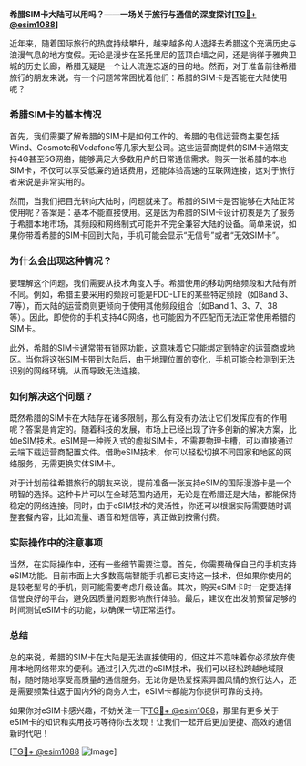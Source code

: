 **希腊SIM卡大陆可以用吗？——一场关于旅行与通信的深度探讨[[TG💪+ @esim1088](https://t.me/s/esim1088)]**

近年来，随着国际旅行的热度持续攀升，越来越多的人选择去希腊这个充满历史与浪漫气息的地方度假。无论是漫步在圣托里尼的蓝顶白墙之间，还是徜徉于雅典卫城的历史长廊，希腊无疑是一个让人流连忘返的目的地。然而，对于准备前往希腊旅行的朋友来说，有一个问题常常困扰着他们：希腊的SIM卡是否能在大陆使用呢？

### 希腊SIM卡的基本情况

首先，我们需要了解希腊的SIM卡是如何工作的。希腊的电信运营商主要包括Wind、Cosmote和Vodafone等几家大型公司。这些运营商提供的SIM卡通常支持4G甚至5G网络，能够满足大多数用户的日常通信需求。购买一张希腊的本地SIM卡，不仅可以享受低廉的通话费用，还能体验高速的互联网连接，这对于旅行者来说是非常实用的。

然而，当我们把目光转向大陆时，问题就来了。希腊的SIM卡是否能够在大陆正常使用呢？答案是：基本不能直接使用。这是因为希腊的SIM卡设计初衷是为了服务于希腊本地市场，其频段和网络制式可能并不完全兼容大陆的设备。简单来说，如果你带着希腊的SIM卡回到大陆，手机可能会显示“无信号”或者“无效SIM卡”。

### 为什么会出现这种情况？

要理解这个问题，我们需要从技术角度入手。希腊使用的移动网络频段和大陆有所不同。例如，希腊主要采用的频段可能是FDD-LTE的某些特定频段（如Band 3、7等），而大陆的运营商则更倾向于使用其他频段组合（如Band 1、3、7、38等）。因此，即使你的手机支持4G网络，也可能因为不匹配而无法正常使用希腊的SIM卡。

此外，希腊的SIM卡通常带有锁网功能，这意味着它只能绑定到特定的运营商或地区。当你将这张SIM卡带到大陆后，由于地理位置的变化，手机可能会检测到无法识别的网络环境，从而导致无法连接。

### 如何解决这个问题？

既然希腊的SIM卡在大陆存在诸多限制，那么有没有办法让它们发挥应有的作用呢？答案是肯定的。随着科技的发展，市场上已经出现了许多创新的解决方案，比如eSIM技术。eSIM是一种嵌入式的虚拟SIM卡，不需要物理卡槽，可以直接通过云端下载运营商配置文件。借助eSIM技术，你可以轻松切换不同国家和地区的网络服务，无需更换实体SIM卡。

对于计划前往希腊旅行的朋友来说，提前准备一张支持eSIM的国际漫游卡是一个明智的选择。这种卡片可以在全球范围内通用，无论是在希腊还是大陆，都能保持稳定的网络连接。同时，由于eSIM技术的灵活性，你还可以根据实际需要随时调整套餐内容，比如流量、语音和短信等，真正做到按需付费。

### 实际操作中的注意事项

当然，在实际操作中，还有一些细节需要注意。首先，你需要确保自己的手机支持eSIM功能。目前市面上大多数高端智能手机都已支持这一技术，但如果你使用的是较老型号的手机，则可能需要考虑升级设备。其次，购买eSIM卡时一定要选择信誉良好的平台，避免因质量问题影响旅行体验。最后，建议在出发前预留足够的时间测试eSIM卡的功能，以确保一切正常运行。

### 总结

总的来说，希腊的SIM卡在大陆是无法直接使用的，但这并不意味着你必须放弃使用本地网络带来的便利。通过引入先进的eSIM技术，我们可以轻松跨越地域限制，随时随地享受高质量的通信服务。无论你是热爱探索异国风情的旅行达人，还是需要频繁往返于国内外的商务人士，eSIM卡都能为你提供可靠的支持。

如果你对eSIM卡感兴趣，不妨关注一下[TG💪+ @esim1088](https://t.me/s/esim1088)，那里有更多关于eSIM卡的知识和实用技巧等待你去发现！让我们一起开启更加便捷、高效的通信新时代吧！

[[TG💪+ @esim1088](https://t.me/s/esim1088) ![Image](https://i.postimg.cc/4NQfJmqS/Snipaste-2025-05-13-00-14-12.png)]